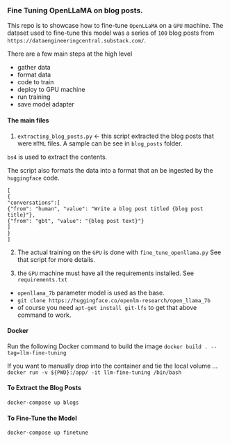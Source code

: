 ### Fine Tuning OpenLLaMA on blog posts.

This repo is to showcase how to fine-tune `OpenLLaMA` on a `GPU` machine.
The dataset used to fine-tune this model was a series of `100` blog posts
from `https://dataengineeringcentral.substack.com/`.

There are a few main steps at the high level
- gather data
- format data
- code to train
- deploy to GPU machine
- run training
- save model adapter

#### The main files
1. `extracting_blog_posts.py` <- this script extracted the blog posts that
were `HTML` files. A sample can be see in `blog_posts` folder.

`bs4` is used to extract the contents.

The script also formats the data into a format that an be ingested by the
`huggingface` code.

```
[
{
"conversations":[
{"from": "human", "value": "Write a blog post titled {blog post title}"},
{"from": "gbt", "value": "{blog post text}"}
]
}
]
```

2. The actual training on the `GPU` is done with `fine_tune_openllama.py`
See that script for more details.

3. the `GPU` machine must have all the requirements installed.
See `requirements.txt`
- `openllama_7b` parameter model is used as the base.
- `git clone https://huggingface.co/openlm-research/open_llama_7b`
- of course you need `apt-get install git-lfs` to get that above command to work.

#### Docker
Run the following Docker command to build the image `docker build . --tag=llm-fine-tuning`

If you want to manually drop into the container and tie the local volume ... 
`docker run -v ${PWD}:/app/ -it llm-fine-tuning /bin/bash`

#### To Extract the Blog Posts
`docker-compose up blogs` 

#### To Fine-Tune the Model
`docker-compose up finetune`
